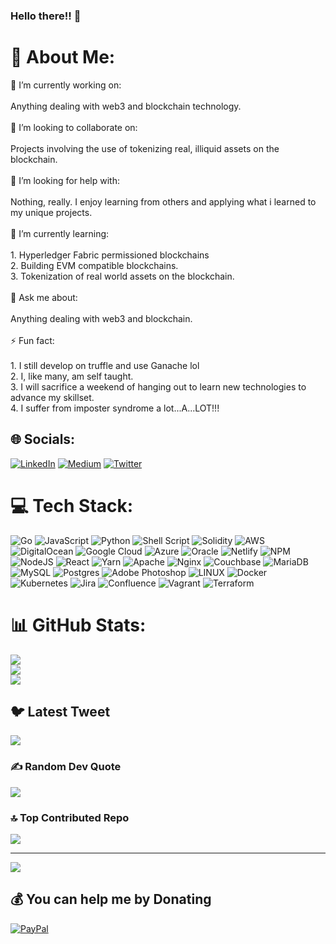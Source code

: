 ### Hello there!! 👋

# 💫 About Me:
🔭 I’m currently working on: <br><br>Anything dealing with web3 and blockchain technology.<br><br>👯 I’m looking to collaborate on: <br><br>Projects involving the use of tokenizing real, illiquid assets on the blockchain.<br><br>🤝 I’m looking for help with:<br><br>Nothing, really.  I enjoy learning from others and applying what i learned to my unique projects.<br><br>🌱 I’m currently learning:<br><br>1.  Hyperledger Fabric permissioned blockchains<br>2.  Building EVM compatible blockchains.<br>3.  Tokenization of real world assets on the blockchain.<br><br>💬 Ask me about:<br><br>Anything dealing with web3 and blockchain.<br><br>⚡ Fun fact:<br><br>1.   I still develop on truffle and use Ganache lol<br>2.  I, like many, am self taught.<br>3.  I will sacrifice a weekend of hanging out to learn new technologies to advance my skillset.<br>4.  I suffer from imposter syndrome a lot...A...LOT!!!


## 🌐 Socials:
[![LinkedIn](https://img.shields.io/badge/LinkedIn-%230077B5.svg?logo=linkedin&logoColor=white)](https://linkedin.com/in/pavondunbar) [![Medium](https://img.shields.io/badge/Medium-12100E?logo=medium&logoColor=white)](https://medium.com/@pavondunbar) [![Twitter](https://img.shields.io/badge/Twitter-%231DA1F2.svg?logo=Twitter&logoColor=white)](https://twitter.com/pavondunbar) 

# 💻 Tech Stack:
![Go](https://img.shields.io/badge/go-%2300ADD8.svg?style=for-the-badge&logo=go&logoColor=white) ![JavaScript](https://img.shields.io/badge/javascript-%23323330.svg?style=for-the-badge&logo=javascript&logoColor=%23F7DF1E) ![Python](https://img.shields.io/badge/python-3670A0?style=for-the-badge&logo=python&logoColor=ffdd54) ![Shell Script](https://img.shields.io/badge/shell_script-%23121011.svg?style=for-the-badge&logo=gnu-bash&logoColor=white) ![Solidity](https://img.shields.io/badge/Solidity-%23363636.svg?style=for-the-badge&logo=solidity&logoColor=white) ![AWS](https://img.shields.io/badge/AWS-%23FF9900.svg?style=for-the-badge&logo=amazon-aws&logoColor=white) ![DigitalOcean](https://img.shields.io/badge/DigitalOcean-%230167ff.svg?style=for-the-badge&logo=digitalOcean&logoColor=white) ![Google Cloud](https://img.shields.io/badge/Google%20Cloud-%234285F4.svg?style=for-the-badge&logo=google-cloud&logoColor=white) ![Azure](https://img.shields.io/badge/azure-%230072C6.svg?style=for-the-badge&logo=azure-devops&logoColor=white) ![Oracle](https://img.shields.io/badge/Oracle-F80000?style=for-the-badge&logo=oracle&logoColor=white) ![Netlify](https://img.shields.io/badge/netlify-%23000000.svg?style=for-the-badge&logo=netlify&logoColor=#00C7B7) ![NPM](https://img.shields.io/badge/NPM-%23000000.svg?style=for-the-badge&logo=npm&logoColor=white) ![NodeJS](https://img.shields.io/badge/node.js-6DA55F?style=for-the-badge&logo=node.js&logoColor=white) ![React](https://img.shields.io/badge/react-%2320232a.svg?style=for-the-badge&logo=react&logoColor=%2361DAFB) ![Yarn](https://img.shields.io/badge/yarn-%232C8EBB.svg?style=for-the-badge&logo=yarn&logoColor=white) ![Apache](https://img.shields.io/badge/apache-%23D42029.svg?style=for-the-badge&logo=apache&logoColor=white) ![Nginx](https://img.shields.io/badge/nginx-%23009639.svg?style=for-the-badge&logo=nginx&logoColor=white) ![Couchbase](https://img.shields.io/badge/Couchbase-EA2328?style=for-the-badge&logo=couchbase&logoColor=white) ![MariaDB](https://img.shields.io/badge/MariaDB-003545?style=for-the-badge&logo=mariadb&logoColor=white) ![MySQL](https://img.shields.io/badge/mysql-%2300f.svg?style=for-the-badge&logo=mysql&logoColor=white) ![Postgres](https://img.shields.io/badge/postgres-%23316192.svg?style=for-the-badge&logo=postgresql&logoColor=white) ![Adobe Photoshop](https://img.shields.io/badge/adobephotoshop-%2331A8FF.svg?style=for-the-badge&logo=adobephotoshop&logoColor=white) ![LINUX](https://img.shields.io/badge/Linux-FCC624?style=for-the-badge&logo=linux&logoColor=black) ![Docker](https://img.shields.io/badge/docker-%230db7ed.svg?style=for-the-badge&logo=docker&logoColor=white) ![Kubernetes](https://img.shields.io/badge/kubernetes-%23326ce5.svg?style=for-the-badge&logo=kubernetes&logoColor=white) ![Jira](https://img.shields.io/badge/jira-%230A0FFF.svg?style=for-the-badge&logo=jira&logoColor=white) ![Confluence](https://img.shields.io/badge/confluence-%23172BF4.svg?style=for-the-badge&logo=confluence&logoColor=white) ![Vagrant](https://img.shields.io/badge/vagrant-%231563FF.svg?style=for-the-badge&logo=vagrant&logoColor=white) ![Terraform](https://img.shields.io/badge/terraform-%235835CC.svg?style=for-the-badge&logo=terraform&logoColor=white)
# 📊 GitHub Stats:
![](https://github-readme-stats.vercel.app/api?username=pavondunbar&theme=dark&hide_border=false&include_all_commits=true&count_private=true)<br/>
![](https://github-readme-streak-stats.herokuapp.com/?user=pavondunbar&theme=dark&hide_border=false)<br/>
![](https://github-readme-stats.vercel.app/api/top-langs/?username=pavondunbar&theme=dark&hide_border=false&include_all_commits=true&count_private=true&layout=compact)

## 🐦 Latest Tweet
[![](https://gtce.itsvg.in/api?username=pavondunbar)](https://github.com/VishwaGauravIn/github-twitter-card-embed)

### ✍️ Random Dev Quote
![](https://quotes-github-readme.vercel.app/api?type=vetical&theme=radical)

### 🔝 Top Contributed Repo
![](https://github-contributor-stats.vercel.app/api?username=pavondunbar&limit=5&theme=onedark&combine_all_yearly_contributions=true)

---
[![](https://visitcount.itsvg.in/api?id=pavondunbar&icon=0&color=4)](https://visitcount.itsvg.in)

  ## 💰 You can help me by Donating
  [![PayPal](https://img.shields.io/badge/PayPal-00457C?style=for-the-badge&logo=paypal&logoColor=white)](https://paypal.me/mymobiservices) 

  
<!-- Proudly created with GPRM ( https://gprm.itsvg.in ) -->
